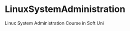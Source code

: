 LinuxSystemAdministration
=========================

Linux System Administration Course in Soft Uni
